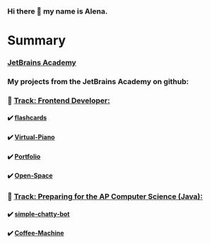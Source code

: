 ### Hi there 👋 my name is Alena.

# Summary

### [JetBrains Academy](https://hyperskill.org/profile/3929743)
### My projects from the JetBrains Academy on github:

###    :large_blue_diamond: [Track: Frontend Developer:](https://hyperskill.org/tracks/5)
####   :heavy_check_mark:  [flashcards](https://github.com/Alena2020/flashcards)
####   :heavy_check_mark:  [Virtual-Piano](https://github.com/Alena2020/Virtual-Piano)
####   :heavy_check_mark:  [Portfolio](https://github.com/Alena2020/Portfolio)
####   :heavy_check_mark:  [Open-Space](https://github.com/Alena2020/Open-Space)
###    :large_blue_diamond: [Track: Preparing for the AP Computer Science (Java):](https://hyperskill.org/tracks/8)

####  :heavy_check_mark: [simple-chatty-bot](https://github.com/Alena2020/simple-chatty-bot)
####  :heavy_check_mark: [Coffee-Machine](https://github.com/Alena2020/Coffee-Machine)

  
       







<!--
**Alena2020/Alena2020** is a ✨ _special_ ✨ repository because its `README.md` (this file) appears on your GitHub profile.

Here are some ideas to get you started:

- 🔭 I’m currently working on ...
- 🌱 I’m currently learning ...
- 👯 I’m looking to collaborate on ...
- 🤔 I’m looking for help with ...
- 💬 Ask me about ...
- 📫 How to reach me: ...
- 😄 Pronouns: ...
- ⚡ Fun fact: ...
-->
